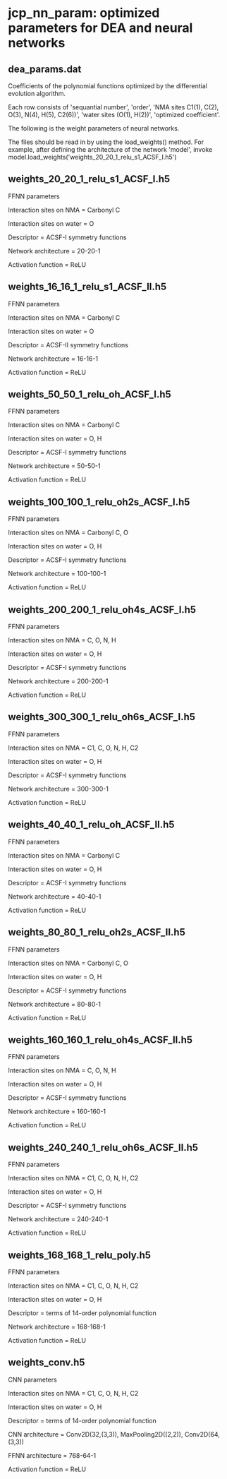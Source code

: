 # jcp_nn_param: optimized parameters for DEA and neural networks

## dea_params.dat
Coefficients of the polynomial functions optimized by the differential evolution algorithm.

Each row consists of 'sequantial number', 'order', 'NMA sites C1(1), C(2), O(3), N(4), H(5), C2(6))', 'water sites (O(1), H(2))', 'optimized coefficient'.

The following is the weight parameters of neural networks. 

The files should be read in by using the load_weights() method. 
For example, after defining the architecture of the network 'model', invoke
    model.load_weights('weights_20_20_1_relu_s1_ACSF_I.h5')

## weights_20_20_1_relu_s1_ACSF_I.h5

FFNN parameters

Interaction sites on NMA = Carbonyl C 

Interaction sites on water = O 

Descriptor = ACSF-I symmetry functions

Network architecture = 20-20-1

Activation function = ReLU

## weights_16_16_1_relu_s1_ACSF_II.h5

FFNN parameters

Interaction sites on NMA = Carbonyl C 

Interaction sites on water = O 

Descriptor = ACSF-II symmetry functions

Network architecture = 16-16-1

Activation function = ReLU

## weights_50_50_1_relu_oh_ACSF_I.h5

FFNN parameters

Interaction sites on NMA = Carbonyl C 

Interaction sites on water = O, H 

Descriptor = ACSF-I symmetry functions

Network architecture = 50-50-1

Activation function = ReLU

## weights_100_100_1_relu_oh2s_ACSF_I.h5

FFNN parameters

Interaction sites on NMA = Carbonyl C, O

Interaction sites on water = O, H 

Descriptor = ACSF-I symmetry functions

Network architecture = 100-100-1

Activation function = ReLU

## weights_200_200_1_relu_oh4s_ACSF_I.h5

FFNN parameters

Interaction sites on NMA = C, O, N, H

Interaction sites on water = O, H 

Descriptor = ACSF-I symmetry functions

Network architecture = 200-200-1

Activation function = ReLU

## weights_300_300_1_relu_oh6s_ACSF_I.h5

FFNN parameters

Interaction sites on NMA = C1, C, O, N, H, C2

Interaction sites on water = O, H 

Descriptor = ACSF-I symmetry functions

Network architecture = 300-300-1

Activation function = ReLU

## weights_40_40_1_relu_oh_ACSF_II.h5

FFNN parameters

Interaction sites on NMA = Carbonyl C

Interaction sites on water = O, H 

Descriptor = ACSF-I symmetry functions

Network architecture = 40-40-1

Activation function = ReLU

## weights_80_80_1_relu_oh2s_ACSF_II.h5

FFNN parameters

Interaction sites on NMA = Carbonyl C, O

Interaction sites on water = O, H 

Descriptor = ACSF-I symmetry functions

Network architecture = 80-80-1

Activation function = ReLU

## weights_160_160_1_relu_oh4s_ACSF_II.h5

FFNN parameters

Interaction sites on NMA = C, O, N, H

Interaction sites on water = O, H 

Descriptor = ACSF-I symmetry functions

Network architecture = 160-160-1

Activation function = ReLU

## weights_240_240_1_relu_oh6s_ACSF_II.h5

FFNN parameters

Interaction sites on NMA = C1, C, O, N, H, C2

Interaction sites on water = O, H 

Descriptor = ACSF-I symmetry functions

Network architecture = 240-240-1

Activation function = ReLU

## weights_168_168_1_relu_poly.h5

FFNN parameters

Interaction sites on NMA = C1, C, O, N, H, C2

Interaction sites on water = O, H 

Descriptor = terms of 14-order polynomial function

Network architecture = 168-168-1

Activation function = ReLU

## weights_conv.h5

CNN parameters

Interaction sites on NMA = C1, C, O, N, H, C2

Interaction sites on water = O, H 

Descriptor = terms of 14-order polynomial function

CNN architecture = Conv2D(32,(3,3)), MaxPooling2D((2,2)), Conv2D(64,(3,3))

FFNN architecture = 768-64-1

Activation function = ReLU







